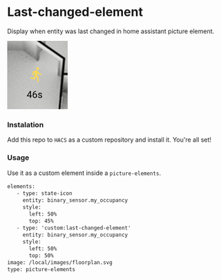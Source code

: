 # Last-changed-element
Display when entity was last changed in home assistant picture element.

![Example](last-changed-element.png)

### Instalation
Add this repo to `HACS` as a custom repository and install it. You're all set!

### Usage

Use it as a custom element inside a `picture-elements`.
```
elements:
   - type: state-icon
     entity: binary_sensor.my_occupancy
     style:
       left: 50%
       top: 45%
   - type: 'custom:last-changed-element'
     entity: binary_sensor.my_occupancy
     style:
       left: 50%
       top: 50%
image: /local/images/floorplan.svg
type: picture-elements
```
